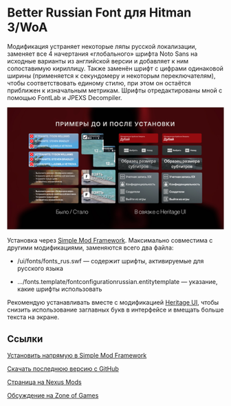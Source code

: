 # Better Russian Font для Hitman 3/WoA
Модификация устраняет некоторые ляпы русской локализации, заменяет все 4 начертания «глобального» шрифта Noto Sans на исходные варианты из английской версии и добавляет к ним сопоставимую кириллицу. Также заменён шрифт с цифрами одинаковой ширины (применяется к секундомеру и некоторым переключателям), чтобы соответствовать единому стилю, при этом он остаётся приближен к изначальным метрикам. Шрифты отредактированы мной с помощью FontLab и JPEXS Decompiler. 
<p align="center">
  <img src="preview.jpg?raw=true" />
</p>

Установка через [Simple Mod Framework](https://www.nexusmods.com/hitman3/mods/200). Максимально совместима с другими модификациями, заменяются всего два файла:

* /ui/fonts/fonts_rus.swf — содержит шрифты, активируемые для русского языка

* …/fonts.template/fontconfigurationrussian.entitytemplate — указание, какие шрифты использовать

Рекомендую устанавливать вместе с модификацией [Heritage UI](https://www.nexusmods.com/hitman3/mods/323), чтобы снизить использование заглавных букв в интерфейсе и вмещать больше текста на экране.

## Ссылки

[Установить напрямую в Simple Mod Framework](https://hitman-resources.netlify.app/smf-install-link/https://github.com/VladWinner/H3-Better-Russian-Font/releases/latest/download/mod.framework.zip)

[Скачать последнюю версию с GitHub](https://github.com/VladWinner/H3-Better-Russian-Font/releases/latest)

[Страница на Nexus Mods](https://www.nexusmods.com/hitman3/mods/777)

[Обсуждение на Zone of Games](https://forum.zoneofgames.ru/topic/76528-ispravlenie-oficialnoy-lokalizacii-hitman-3-krasivye-shrifty-i-rabota-nad-oshibkami/)
